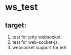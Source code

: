 # ws_test
## target:
1. test for jetty websocket.
2. test for web-socket-js.
3. websocket support for ie8
